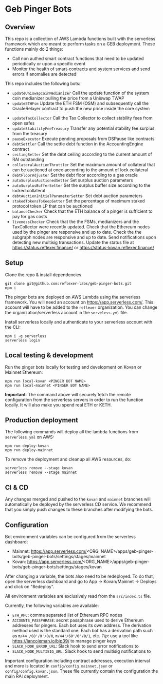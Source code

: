 # Geb Pinger Bots

## Overview

This repo is a collection of AWS Lambda functions built with the serverless framework which are meant to perform tasks on a GEB deployment. These functions mainly do 2 things:

- Call non authed smart contract functions that need to be updated periodically or upon a specific event
- Monitor the health of smart-contracts and system services and send errors if anomalies are detected

This repo includes the following bots:

- `updateUniswapCoinMedianizer` Call the update function of the system coin medianizer pulling the price from a Uniswap TWAP
- `updateETHFsm` Update the ETH FSM (OSM) and subsequently call the OracleRelayer contract to push the new price inside the core system
<!-- - `updateRateSetter` Call the on-chain controller to calculate and set a new redemption rate -->
- `updateTaxCollector` Call the Tax Collector to collect stability fees from open safes
- `updateStabilityFeeTreasury` Transfer any potential stability fee surplus from the treasury
- `pauseExecutor` Execute pending proposals from DSPause like contracts
- `debtSettler` Call the settle debt function in the AccountingEngine contract
- `ceilingSetter` Set the debt ceiling according to the current amount of RAI outstanding
- `collateralAuctionThrottler` Set the maximum amount of collateral that can be auctioned at once according to the amount of lock collateral
- `debtFloorAdjuster` Set the debt floor according to a gas oracle
- `autoSurplusAuctionedSetter` Set surplus auction parameters
- `autoSurplusBufferSetter` Set the surplus buffer size according to the locked collateral
- `debtAuctionInitialParameterSetter` Set debt auction parameters
- `stakedTokensToKeepSetter` Set the percentage of maximum staked protocol token LP that can be auctioned
- `balanceChecker` Check that the ETH balance of a pinger is sufficient to pay for gas costs
- `livenessChecker` Check that the the FSMs, medianizers and the TaxCollector were recently updated. Check that the Ethereum nodes used by the pinger are responsive and up to date. Check the the subgraph nodes are responsive and up to date. Send notifications upon detecting new multisig transactions. Update the status file at https://status.reflexer.finance/ or https://status-kovan.reflexer.finance/

## Setup

Clone the repo & install dependencies

```
git clone git@github.com:reflexer-labs/geb-pinger-bots.git
npm i
```

The pinger bots are deployed on AWS Lambda using the serverless framework. You will need an account on https://app.serverless.com/. This account will have to be added to the `reflexer` organization. You can change the organization/serverless account in the `serveless.yml` file.

Install serverless locally and authenticate to your serverless account with the CLI:

```
npm i -g serverless
serverless login
```

## Local testing & development

Run the pinger bots locally for testing and development on Kovan or Mainnet Ethereum:

```
npm run local-kovan <PINGER BOT NAME>
npm run local-mainnet <PINGER BOT NAME>
```

**Important**: The command above will securely fetch the remote configuration from the serverless servers in order to run the function locally. It will also make you spend real ETH or KETH.

## Production deployment

The following commands will deploy all the lambda functions from `serverless.yml` on AWS:

```
npm run deploy-kovan
npm run deploy-mainnet
```

To remove the deployment and cleanup all AWS resources, do:

```
serverless remove --stage kovan
serverless remove --stage mainnet
```

## CI & CD

Any changes merged and pushed to the `kovan` and `mainnet` branches will automatically be deployed by the serverless CD service. We recommend that you simply push changes to these branches after modifying the bots.

## Configuration

Bot environment variables can be configured from the serverless dashboard:

- Mainnet: https://app.serverless.com/<ORG_NAME>/apps/geb-pinger-bots/geb-pinger-bots/settings/stages/mainnet
- Kovan: https://app.serverless.com/<ORG_NAME>/apps/geb-pinger-bots/geb-pinger-bots/settings/stages/kovan

After changing a variable, the bots also need to be redeployed. To do that, open the serverless dashboard and go to App -> Kovan/Mainnet -> Deploys and click on "Redeploy".

All environment variables are exclusively read from the `src/index.ts` file.

Currently, the following variables are available:

- `ETH_RPC`: comma separated list of Ethereum RPC nodes
- `ACCOUNTS_PASSPHRASE`: secret passphrase used to derive Ethereum addresses for pingers. Each bot uses its own address. The derivation method used is the standard one. Each bot has a derivation path such as `m/44'/60'/0'/0/0`, `m/44'/60'/0'/0/1`, etc. _Tip_: use a tool like https://iancoleman.io/bip39/ to manage pinger keys
- `SLACK_HOOK_ERROR_URL`: Slack hook to send error notifications to
- `SLACK_HOOK_MULTISIG_URL`: Slack hook to send multisig notifications to

Important configuration including contract addresses, execution interval and more is located in `config/config.mainnet.json` or `config/config.kovan.json`. These file currently contain the configuration the main RAI deployment.
